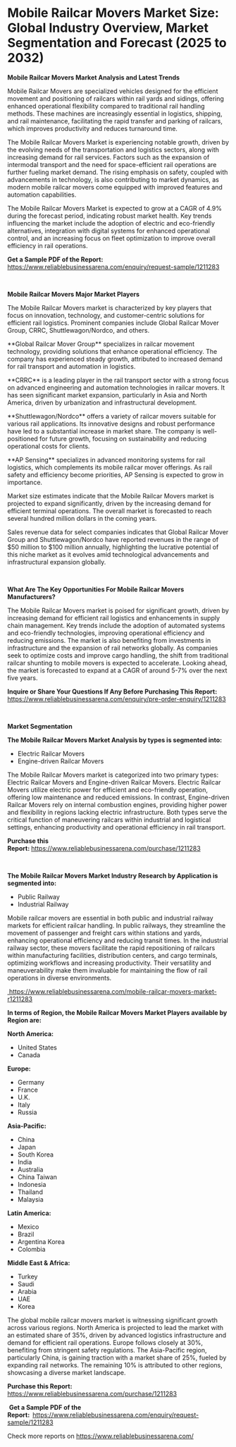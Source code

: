 <p><h1>Mobile Railcar Movers Market Size: Global Industry Overview, Market Segmentation and Forecast (2025 to 2032)</h1></p><p><strong>Mobile Railcar Movers Market Analysis and Latest Trends</strong></p>
<p><p>Mobile Railcar Movers are specialized vehicles designed for the efficient movement and positioning of railcars within rail yards and sidings, offering enhanced operational flexibility compared to traditional rail handling methods. These machines are increasingly essential in logistics, shipping, and rail maintenance, facilitating the rapid transfer and parking of railcars, which improves productivity and reduces turnaround time.</p><p>The Mobile Railcar Movers Market is experiencing notable growth, driven by the evolving needs of the transportation and logistics sectors, along with increasing demand for rail services. Factors such as the expansion of intermodal transport and the need for space-efficient rail operations are further fueling market demand. The rising emphasis on safety, coupled with advancements in technology, is also contributing to market dynamics, as modern mobile railcar movers come equipped with improved features and automation capabilities.</p><p>The Mobile Railcar Movers Market is expected to grow at a CAGR of 4.9% during the forecast period, indicating robust market health. Key trends influencing the market include the adoption of electric and eco-friendly alternatives, integration with digital systems for enhanced operational control, and an increasing focus on fleet optimization to improve overall efficiency in rail operations.</p></p>
<p><strong>Get a Sample PDF of the Report:&nbsp;</strong> <a href="https://www.reliablebusinessarena.com/enquiry/request-sample/1211283?utm_campaign=2042&utm_medium=2&utm_source=Github&utm_content=ia&utm_term=24032025&utm_id=mobile-railcar-movers">https://www.reliablebusinessarena.com/enquiry/request-sample/1211283</a></p>
<p>&nbsp;</p>
<p><strong>Mobile Railcar Movers Major Market Players</strong></p>
<p><p>The Mobile Railcar Movers market is characterized by key players that focus on innovation, technology, and customer-centric solutions for efficient rail logistics. Prominent companies include Global Railcar Mover Group, CRRC, Shuttlewagon/Nordco, and others.</p><p>**Global Railcar Mover Group** specializes in railcar movement technology, providing solutions that enhance operational efficiency. The company has experienced steady growth, attributed to increased demand for rail transport and automation in logistics.</p><p>**CRRC** is a leading player in the rail transport sector with a strong focus on advanced engineering and automation technologies in railcar movers. It has seen significant market expansion, particularly in Asia and North America, driven by urbanization and infrastructural development.</p><p>**Shuttlewagon/Nordco** offers a variety of railcar movers suitable for various rail applications. Its innovative designs and robust performance have led to a substantial increase in market share. The company is well-positioned for future growth, focusing on sustainability and reducing operational costs for clients.</p><p>**AP Sensing** specializes in advanced monitoring systems for rail logistics, which complements its mobile railcar mover offerings. As rail safety and efficiency become priorities, AP Sensing is expected to grow in importance.</p><p>Market size estimates indicate that the Mobile Railcar Movers market is projected to expand significantly, driven by the increasing demand for efficient terminal operations. The overall market is forecasted to reach several hundred million dollars in the coming years.</p><p>Sales revenue data for select companies indicates that Global Railcar Mover Group and Shuttlewagon/Nordco have reported revenues in the range of $50 million to $100 million annually, highlighting the lucrative potential of this niche market as it evolves amid technological advancements and infrastructural expansion globally.</p></p>
<p>&nbsp;</p>
<p><strong>What Are The Key Opportunities For Mobile Railcar Movers Manufacturers?</strong></p>
<p><p>The Mobile Railcar Movers market is poised for significant growth, driven by increasing demand for efficient rail logistics and enhancements in supply chain management. Key trends include the adoption of automated systems and eco-friendly technologies, improving operational efficiency and reducing emissions. The market is also benefiting from investments in infrastructure and the expansion of rail networks globally. As companies seek to optimize costs and improve cargo handling, the shift from traditional railcar shunting to mobile movers is expected to accelerate. Looking ahead, the market is forecasted to expand at a CAGR of around 5-7% over the next five years.</p></p>
<p><strong>Inquire or Share Your Questions If Any Before Purchasing This Report:</strong> <a href="https://www.reliablebusinessarena.com/enquiry/pre-order-enquiry/1211283?utm_campaign=2042&utm_medium=2&utm_source=Github&utm_content=ia&utm_term=24032025&utm_id=mobile-railcar-movers">https://www.reliablebusinessarena.com/enquiry/pre-order-enquiry/1211283</a></p>
<p>&nbsp;</p>
<p><strong>Market Segmentation</strong></p>
<p><strong>The Mobile Railcar Movers Market Analysis by types is segmented into:</strong></p>
<p><ul><li>Electric Railcar Movers</li><li>Engine-driven Railcar Movers</li></ul></p>
<p><p>The Mobile Railcar Movers market is categorized into two primary types: Electric Railcar Movers and Engine-driven Railcar Movers. Electric Railcar Movers utilize electric power for efficient and eco-friendly operation, offering low maintenance and reduced emissions. In contrast, Engine-driven Railcar Movers rely on internal combustion engines, providing higher power and flexibility in regions lacking electric infrastructure. Both types serve the critical function of maneuvering railcars within industrial and logistical settings, enhancing productivity and operational efficiency in rail transport.</p></p>
<p><strong>Purchase this Report:&nbsp;</strong><a href="https://www.reliablebusinessarena.com/purchase/1211283?utm_campaign=2042&utm_medium=2&utm_source=Github&utm_content=ia&utm_term=24032025&utm_id=mobile-railcar-movers">https://www.reliablebusinessarena.com/purchase/1211283</a></p>
<p>&nbsp;</p>
<p><strong>The Mobile Railcar Movers Market Industry Research by Application is segmented into:</strong></p>
<p><ul><li>Public Railway</li><li>Industrial Railway</li></ul></p>
<p><p>Mobile railcar movers are essential in both public and industrial railway markets for efficient railcar handling. In public railways, they streamline the movement of passenger and freight cars within stations and yards, enhancing operational efficiency and reducing transit times. In the industrial railway sector, these movers facilitate the rapid repositioning of railcars within manufacturing facilities, distribution centers, and cargo terminals, optimizing workflows and increasing productivity. Their versatility and maneuverability make them invaluable for maintaining the flow of rail operations in diverse environments.</p></p>
<p><a href="https://www.reliablebusinessarena.com/mobile-railcar-movers-market-r1211283?utm_campaign=2042&utm_medium=2&utm_source=Github&utm_content=ia&utm_term=24032025&utm_id=mobile-railcar-movers">&nbsp;https://www.reliablebusinessarena.com/mobile-railcar-movers-market-r1211283</a></p>
<p><strong>In terms of Region, the Mobile Railcar Movers Market Players available by Region are:</strong></p>
<p>
    <p> <strong> North America: </strong>
        <ul>
            <li>United States</li>
            <li>Canada</li>
        </ul>
        </p> 
    <p> <strong> Europe: </strong>
        <ul>
            <li>Germany</li>
            <li>France</li>
            <li>U.K.</li>
            <li>Italy</li>
            <li>Russia</li>
        </ul>
        </p> 
    <p> <strong> Asia-Pacific: </strong>
        <ul>
            <li>China</li>
            <li>Japan</li>
            <li>South Korea</li>
            <li>India</li>
            <li>Australia</li>
            <li>China Taiwan</li>
            <li>Indonesia</li>
            <li>Thailand</li>
            <li>Malaysia</li>
        </ul>
        </p> 
    <p> <strong> Latin America: </strong>
        <ul>
            <li>Mexico</li>
            <li>Brazil</li>
            <li>Argentina Korea</li>
            <li>Colombia</li>
        </ul>
        </p> 
    <p> <strong> Middle East & Africa: </strong>
        <ul>
            <li>Turkey</li>
            <li>Saudi</li>
            <li>Arabia</li>
            <li>UAE</li>
            <li>Korea</li>
        </ul>
    </p>
    </p>
<p><p>The global mobile railcar movers market is witnessing significant growth across various regions. North America is projected to lead the market with an estimated share of 35%, driven by advanced logistics infrastructure and demand for efficient rail operations. Europe follows closely at 30%, benefiting from stringent safety regulations. The Asia-Pacific region, particularly China, is gaining traction with a market share of 25%, fueled by expanding rail networks. The remaining 10% is attributed to other regions, showcasing a diverse market landscape.</p></p>
<p><strong>Purchase this Report: </strong><a href="https://www.reliablebusinessarena.com/purchase/1211283?utm_campaign=2042&utm_medium=2&utm_source=Github&utm_content=ia&utm_term=24032025&utm_id=mobile-railcar-movers">https://www.reliablebusinessarena.com/purchase/1211283</a></p>
<p>&nbsp;<strong>Get a Sample PDF of the Report:&nbsp;&nbsp;</strong><a href="https://www.reliablebusinessarena.com/enquiry/request-sample/1211283?utm_campaign=2042&utm_medium=2&utm_source=Github&utm_content=ia&utm_term=24032025&utm_id=mobile-railcar-movers">https://www.reliablebusinessarena.com/enquiry/request-sample/1211283</a></p>
<p><strong></strong></p>
<p>Check more reports on <a href="https://www.reliablebusinessarena.com/?utm_campaign=2042&utm_medium=2&utm_source=Github&utm_content=ia&utm_term=24032025&utm_id=mobile-railcar-movers">https://www.reliablebusinessarena.com/</a></p>